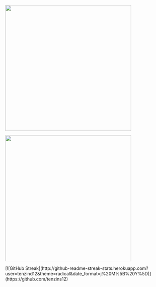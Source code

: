 <p float="left">
<a href="https://github.com/tenzind12?tab=repositories"><img src="https://github-readme-stats.vercel.app/api/top-langs/?username=tenzind12&layout=compact" width="400"/></a> 

<a href="https://github.com/tenzind12?tab=repositories"><img src="https://github-readme-stats.vercel.app/api?username=tenzind12&show_icons=true&theme=radical"  width="400"/></a>
</p>
[![GitHub Streak](http://github-readme-streak-stats.herokuapp.com?user=tenzind12&theme=radical&date_format=j%20M%5B%20Y%5D)](https://github.com/tenzins12)
